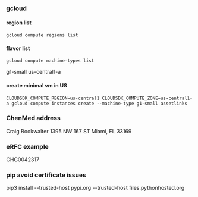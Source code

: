 ### gcloud 
#### region list
`gcloud compute regions list`

#### flavor list
`gcloud compute machine-types list` 

g1-small          us-central1-a
#### create minimal vm in US
`CLOUDSDK_COMPUTE_REGION=us-central1 CLOUDSDK_COMPUTE_ZONE=us-central1-a gcloud compute instances create --machine-type g1-small assetlinks`

### ChenMed address

Craig Bookwalter
1395 NW 167 ST
Miami, FL 33169

### eRFC example

CHG0042317

### pip avoid certificate issues
pip3 install --trusted-host pypi.org --trusted-host files.pythonhosted.org <package>

